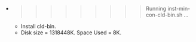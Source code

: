 * >>>>>>>>> Running inst-min-con-cld-bin.sh ...
  * Install cld-bin.
  * Disk size = 1318448K. Space Used = 8K.
